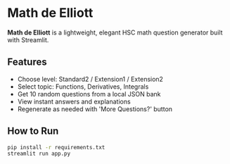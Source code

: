 # Math de Elliott

**Math de Elliott** is a lightweight, elegant HSC math question generator built with Streamlit.

## Features

- Choose level: Standard2 / Extension1 / Extension2
- Select topic: Functions, Derivatives, Integrals
- Get 10 random questions from a local JSON bank
- View instant answers and explanations
- Regenerate as needed with 'More Questions?' button

## How to Run

```bash
pip install -r requirements.txt
streamlit run app.py
